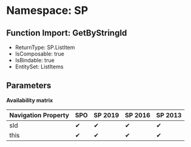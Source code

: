 # Namespace: SP

## Function Import: GetByStringId

- ReturnType: SP.ListItem
- IsComposable: true
- IsBindable: true
- EntitySet: ListItems

## Parameters

**Availability matrix**

Navigation Property | SPO | SP 2019 | SP 2016 | SP 2013
----------|-----|---------|---------|--------
sId | ✔ | ✔ | ✔ | ✔
this | ✔ | ✔ | ✔ | ✔
